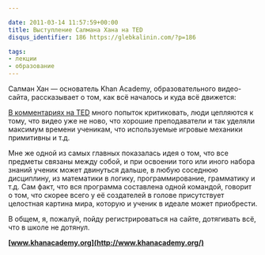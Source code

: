 ```yaml
---

date: 2011-03-14 11:57:59+00:00
title: Выступление Салмана Хана на TED
disqus_identifier: 186 https://glebkalinin.com/?p=186

tags:
- лекции
- образование
---
```


Салман Хан — основатель Khan Academy, образовательного видео-сайта, рассказывает о том, как всё началось и куда всё движется:



[В комментариях на TED](http://www.ted.com/talks/salman_khan_let_s_use_video_to_reinvent_education.html) много попыток критиковать, люди цепляются к тому, что видео уже не ново, что хорошие преподаватели и так уделяли максимум времени ученикам, что используемые игровые механики примитивны и т.д. 

Мне же одной из самых главных показалась идея о том, что все предметы связаны между собой, и при освоении того или иного набора знаний ученик может двинуться дальше, в любую соседнюю дисциплину, из математики в логику, программирование, грамматику и т.д.  Сам факт, что вся программа составлена одной командой, говорит о том, что скорее всего у её создателей в голове присутствует целостная картина мира, которую и ученик в идеале может приобрести. 

В общем, я, пожалуй, пойду регистрироваться на сайте, дотягивать всё, что в школе не дотянул.

**[www.khanacademy.org](http://www.khanacademy.org/)**
